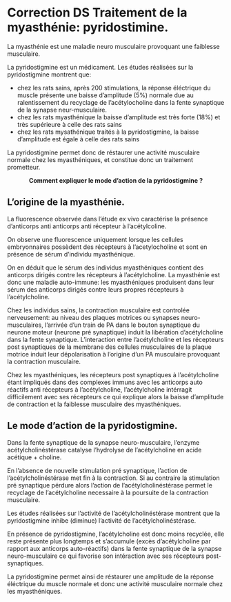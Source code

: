 # Correction DS Traitement de la myasthénie: pyridostimine.

La myasthénie est une maladie neuro musculaire provoquant une faiblesse musculaire.

La pyridostigmine est un médicament. Les études réalisées sur la pyridostigmine montrent que:

- chez les rats sains, après 200 stimulations, la réponse éléctrique du muscle présente une baisse d’amplitude (5%) normale due au ralentissement du recyclage de l’acétylocholine dans la fente synaptique de la synapse neur-musculaire.
- chez les rats myasthénique la baisse d’amplitude est très forte (18%) et très supérieure à celle des rats sains
- chez les rats mysathénique traités à la pyridostigmine, la baisse d’amplitude est égale à celle des rats sains

La pyridostigmine permet donc de réstaurer une activité musculaire normale chez les myasthéniques, et constitue donc un traitement prometteur.

<p align=center><b>Comment expliquer le mode d’action de la pyridostigmine ?</b></p>

## L’origine de la myasthénie.

La fluorescence observée dans l’étude ex vivo caractérise la présence d’anticorps anti anticorps anti récepteur à l’acétylcoline.

On observe une fluorescence uniquement lorsque les cellules embryonnaires possèdent des récepteurs à l’acetylocholine et sont en présence de sérum d’individu myasthénique. 

On en déduit que le sérum des individus myasthéniques contient des anticorps dirigés contre les récepteurs à l’acétylcholine. La myasthénie est donc une maladie auto-immune: les myasthéniques produisent dans leur sérum des anticorps dirigés contre leurs propres récepteurs à l’acétylcholine.

Chez les individus sains, la contraction musculaire est controlée nerveusement: au niveau des plaques motrices ou synapses neuro-musculaires, l’arrivée d’un train de PA dans le bouton synaptique du neurone moteur (neurone pré synaptique) induit la libération d’acétylcholine dans la fente synaptique. L’interaction entre l’acétylcholine et les récepteurs post synaptiques de la membrane des cellules musculaires de la plaque motrice induit leur dépolarisation à l’origine d’un PA musculaire provoquant la contraction musculaire.

Chez les myasthéniques, les récepteurs post synaptiques à l’acétylcholine étant impliqués dans des complexes immuns avec les anticorps auto réactifs anti récepteurs à l’acétylcholine, l’acétylcholine intérragit difficilement avec ses récepteurs ce qui explique alors la baisse d’amplitude de contraction et la faiblesse musculaire des myasthéniques.


## Le mode d’action de la pyridostigmine.

Dans la fente synaptique de la synapse neuro-musculaire, l’enzyme acétylcholinéstérase catalyse l’hydrolyse de l’acétylcholine en acide acétique + choline.

En l’absence de nouvelle stimulation pré synaptique, l’action de l’acétylcholinéstérase met fin à la contraction. Si au contraire la stimulation pré synaptique pérdure alors l’action de l’acétylcholinéstérase permet le recyclage de l’acétylcholine necessaire à la poursuite de la contraction musculaire.

Les études réalisées sur l’activité de l’acétylcholinéstérase montrent que la pyridostigmine inhibe (diminue) l’activité de l’acétylcholinéstérase. 

En présence de pyridostigmine, l’acétylcholine est donc moins recyclée, elle reste présente plus longtemps et s’accumule (excès d’acétylcholine par rapport aux anticorps auto-réactifs) dans la fente synaptique de la synapse neuro-musculaire ce qui favorise son intéraction avec ses récepteurs post-synaptiques.

La pyridostigmine permet ainsi de réstaurer une amplitude de la réponse éléctrique du muscle normale et donc une activité musculaire normale chez les myasthéniques.
